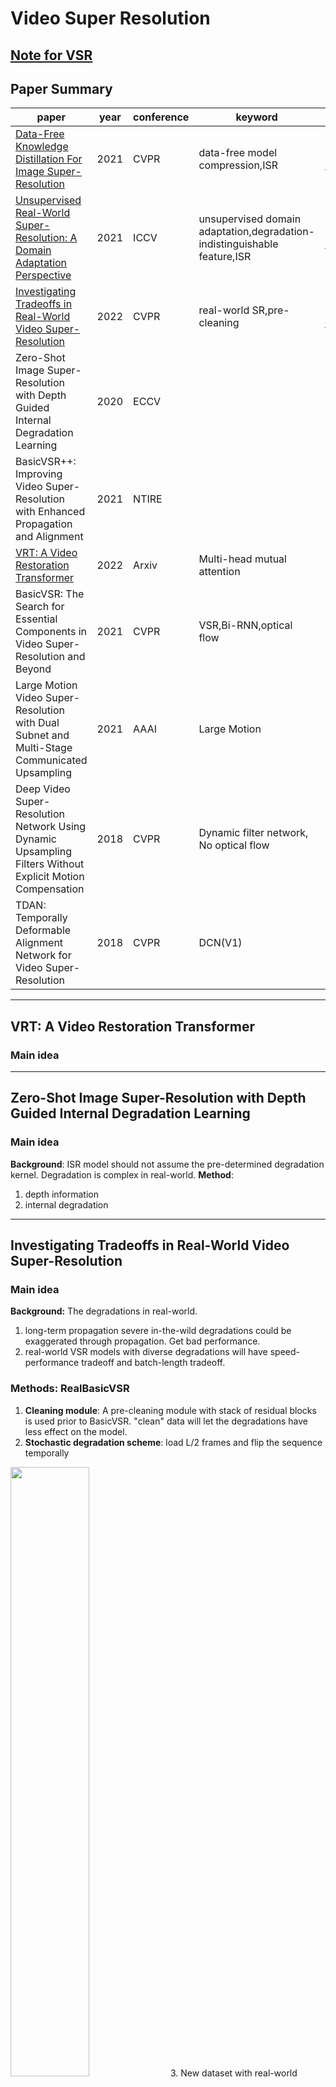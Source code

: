 # Video Super Resolution

## [Note for VSR](note.md)

## Paper Summary
paper|year|conference|keyword|link
-|-|-|-|-
[Data-Free Knowledge Distillation For Image Super-Resolution](#data-free-knowledge-distillation-for-image-super-resolution)|2021|CVPR|data-free model compression,ISR|[paper](https://openaccess.thecvf.com/content/CVPR2021/papers/Zhang_Data-Free_Knowledge_Distillation_for_Image_Super-Resolution_CVPR_2021_paper.pdf)  [code](https://github.com/twtygqyy/pytorch-vdsr)
[Unsupervised Real-World Super-Resolution: A Domain Adaptation Perspective](#unsupervised-real-world-super-resolution-a-domain-adaptation-perspective)|2021|ICCV|unsupervised domain adaptation,degradation-indistinguishable feature,ISR|[paper](https://openaccess.thecvf.com/content/ICCV2021/papers/Wang_Unsupervised_Real-World_Super-Resolution_A_Domain_Adaptation_Perspective_ICCV_2021_paper.pdf)  [code](https://github.com/anse3832/USR_DA)
[Investigating Tradeoffs in Real-World Video Super-Resolution](#investigating-tradeoffs-in-real-world-video-super-resolution)|2022|CVPR|real-world SR,pre-cleaning|[paper](https://arxiv.org/pdf/2111.12704.pdf)  [code](https://github.com/ckkelvinchan/RealBasicVSR)
Zero-Shot Image Super-Resolution with Depth Guided Internal Degradation Learning|2020|ECCV||[paper](https://scholar.google.com.hk/scholar_url?url=http://www.ecva.net/papers/eccv_2020/papers_ECCV/papers/123620256.pdf&hl=zh-CN&sa=X&ei=4gcvYueuOZLeyQTCm7PYCw&scisig=AAGBfm0x3gK1WIx2oAFhqUapa-xjjF4VQw&oi=scholarr)
|BasicVSR++: Improving Video Super-Resolution with Enhanced Propagation and Alignment|2021|NTIRE||[paper](https://arxiv.org/pdf/2104.13371.pdf)|
[VRT: A Video Restoration Transformer](#vrt-a-video-restoration-transformer)|2022|Arxiv|Multi-head mutual attention|[paper](https://arxiv.org/abs/2201.12288)
BasicVSR: The Search for Essential Components in Video Super-Resolution and Beyond|2021|CVPR|VSR,Bi-RNN,optical flow|[paper](https://arxiv.org/abs/2012.02181)
Large Motion Video Super-Resolution with Dual Subnet and Multi-Stage Communicated Upsampling|2021|AAAI|Large Motion|[paper](https://arxiv.org/pdf/2103.11744.pdf)
Deep Video Super-Resolution Network Using Dynamic Upsampling Filters Without Explicit Motion Compensation|2018|CVPR|Dynamic filter network, No optical flow
TDAN: Temporally Deformable Alignment Network for Video Super-Resolution|2018|CVPR|DCN(V1)

****
<div id='VRT'></div>

## VRT: A Video Restoration Transformer



### Main idea

****
## Zero-Shot Image Super-Resolution with Depth Guided Internal Degradation Learning
### Main idea
**Background**: ISR model should not assume the pre-determined degradation kernel. Degradation is complex in real-world.
**Method**: 
1. depth information
2. internal degradation

****
## Investigating Tradeoffs in Real-World Video Super-Resolution
### Main idea
**Background:** The degradations in real-world.
1. long-term propagation severe in-the-wild degradations could be exaggerated through propagation. Get bad performance.
2. real-world VSR models with diverse degradations will have speed-performance tradeoff and batch-length tradeoff.

### Methods: RealBasicVSR
1.  **Cleaning module**: A pre-cleaning module with stack of residual blocks is used prior to BasicVSR. "clean" data will let the degradations have less effect on the model. 
2.  **Stochastic degradation scheme**: load L/2 frames and flip the sequence temporally
<img src="image/5.jpg" width="50%" />
3.  New dataset with real-world videos.

**Experiment result:** Best in real-world dataset. 

### Highlight
1. Focus on the degradations in the VSR. Traditional degradation has many problems.
2. Pre-clean module for degradation.

### Problem
1. The new dataset are captured by a single camera. So it will have camera-specific degradations. It is not a general dataset for real-world.

### idea
1. degradation scheme is an important things for the VSR model.
2. Pre-clean the video.



****
## Unsupervised Real-World Super-Resolution: A Domain Adaptation Perspective
### Main idea
**Background**: Most methods in SR try to generate the low-resolution(LR) data from the high-resolution (HR) dataset to train their model. But the **degradation in the real world** is hard to predict. So they try to find the  **degradation-indistinguishable feature**.

**Method**: They use the **unsupervised domain adaptation** to avoid this problem. The dataset they used is the **unpaired real LR and real HR**, but no degradation prior. They decompose this task into **degradation-indistinguishable feature and degradation style**
1. **Feature Distribution Alignment** (figure a)
     - **learn degradation-indistinguishable feature**: they align the feature distribution of source and target LR data.
       - Encoder $E$: generate source and target feature($f_t$,$f_s$) map to fool the discriminator.
       - discriminator $D_f$:distinguish the domain of features
       - $G_{SR}$(Decoder): Reconstruct the source LR images into HR images.
2. **Feature Domain Regularization** 
   - **learn the degradation style in target domain** (figure b): 
     -  Target LR restoration loss (Black flow): Use the $G_t$ to restore the target LR image from target feature($x_{t\rightarrow t}$). Aim to **keep the shared feature space closer to target domain** .
     -  Target degradation style loss(Red flow): Use the $G_t$ to generate the source LR image from target feature($x_{s\rightarrow t}$). And then reuse the Encoder to train. Aim to **learn the degradation style of the target domain**
     -  Feature identity loss(Black thin flow): Use discriminator $D_t$ to **keep the degradation style of the target domain**.
   -  Reuse the $G_{SR}$ to generate the HR image of source data in target degradation style $y_{s\rightarrow t \rightarrow s}$. And then use $y_{s\rightarrow s}$ and $y_{s\rightarrow t \rightarrow s}$ to **train the HR reconstruction model in target degradation style** (right figure)

**Experiment result**: SOTA in blind/unsupervised methods on unpaired dataset. LPIPS performance is better than bicubic downsampling and Mixed degradation methods.

<img src="image/3.jpg" width="50%" /><img src="image/4.jpg" width="50%" />

### Highlight
1. Decompose the SR task into degradation-indistinguishable feature and degradation domain feature.
2. Metric: LPIPS



### Idea
1. Consider transfering this method to VSR. But the degradation style will always change in video. So this method can not be directly use.
2. How the model train. Read the code.

****

## Data-Free Knowledge Distillation For Image Super-Resolution
### Main idea
**Background**: privacy and transmission limitations

**Method**: Use the data-free compression approach in SISR. 
1. **Design a reconstruction loss for the SISR model.** Because the inputs and outputs of SR model should be in **similar distribution**. So they develop a new reconstruction loss in using this relation.
2. **Progressive Knowledge Distillation.** This mechanism will train a tiny network at first. Then they increase the number of layers and blocks gradually and train those new layers and blocks. In this way, the network can be trained easier and distill more information on intermediate features in teacher network.
   
**Experiment result**: they choose VDSR as the teacher model. The student model can achieve similar performance with the teacher model.
![](image/1.jpg)
### Highlight
1. Use the progressive distillation to solve the training difficulty of the deep network.
### Problem
1. the improvement of the progressive distillation is not significant. and they only do the ablation experiment in one dataset.
2. They did not compare the training time and parameters to show the compression.

<img src="image/2.jpg" width="50%" />

### Idea
1. In Data-Free Knowledge Distillation about VSR, we can also use the similar idea like the reconstruction loss in this paper. The inputs and outputs should be in similar distribution in the teacher model. But how to deal with the heavy model in VSR is a problem.